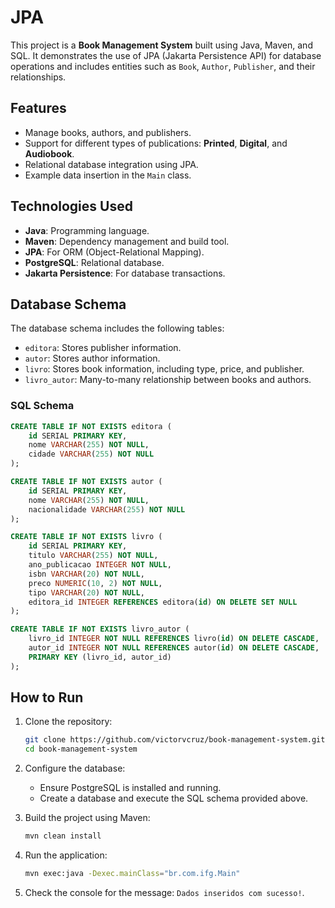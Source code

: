 # JPA

This project is a **Book Management System** built using Java, Maven, and SQL. It demonstrates the use of JPA (Jakarta Persistence API) for database operations and includes entities such as `Book`, `Author`, `Publisher`, and their relationships.

## Features

- Manage books, authors, and publishers.
- Support for different types of publications: **Printed**, **Digital**, and **Audiobook**.
- Relational database integration using JPA.
- Example data insertion in the `Main` class.

## Technologies Used

- **Java**: Programming language.
- **Maven**: Dependency management and build tool.
- **JPA**: For ORM (Object-Relational Mapping).
- **PostgreSQL**: Relational database.
- **Jakarta Persistence**: For database transactions.

## Database Schema

The database schema includes the following tables:

- `editora`: Stores publisher information.
- `autor`: Stores author information.
- `livro`: Stores book information, including type, price, and publisher.
- `livro_autor`: Many-to-many relationship between books and authors.

### SQL Schema

```sql
CREATE TABLE IF NOT EXISTS editora (
    id SERIAL PRIMARY KEY,
    nome VARCHAR(255) NOT NULL,
    cidade VARCHAR(255) NOT NULL
);

CREATE TABLE IF NOT EXISTS autor (
    id SERIAL PRIMARY KEY,
    nome VARCHAR(255) NOT NULL,
    nacionalidade VARCHAR(255) NOT NULL
);

CREATE TABLE IF NOT EXISTS livro (
    id SERIAL PRIMARY KEY,
    titulo VARCHAR(255) NOT NULL,
    ano_publicacao INTEGER NOT NULL,
    isbn VARCHAR(20) NOT NULL,
    preco NUMERIC(10, 2) NOT NULL,
    tipo VARCHAR(20) NOT NULL,
    editora_id INTEGER REFERENCES editora(id) ON DELETE SET NULL
);

CREATE TABLE IF NOT EXISTS livro_autor (
    livro_id INTEGER NOT NULL REFERENCES livro(id) ON DELETE CASCADE,
    autor_id INTEGER NOT NULL REFERENCES autor(id) ON DELETE CASCADE,
    PRIMARY KEY (livro_id, autor_id)
);
```

## How to Run

1. Clone the repository:
   ```bash
   git clone https://github.com/victorvcruz/book-management-system.git
   cd book-management-system
   ```

2. Configure the database:
    - Ensure PostgreSQL is installed and running.
    - Create a database and execute the SQL schema provided above.

3. Build the project using Maven:
   ```bash
   mvn clean install
   ```

4. Run the application:
   ```bash
   mvn exec:java -Dexec.mainClass="br.com.ifg.Main"
   ```

5. Check the console for the message: `Dados inseridos com sucesso!`.